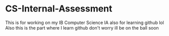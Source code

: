 # CS-Internal-Assessment
This is for working on my IB Computer Science IA also for learning github lol
Also this is the part where I learn github don't worry ill be on the ball soon
